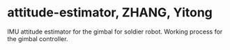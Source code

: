 # attitude-estimator, ZHANG, Yitong
IMU attitude estimator for the gimbal for soldier robot. Working process for the gimbal controller.
